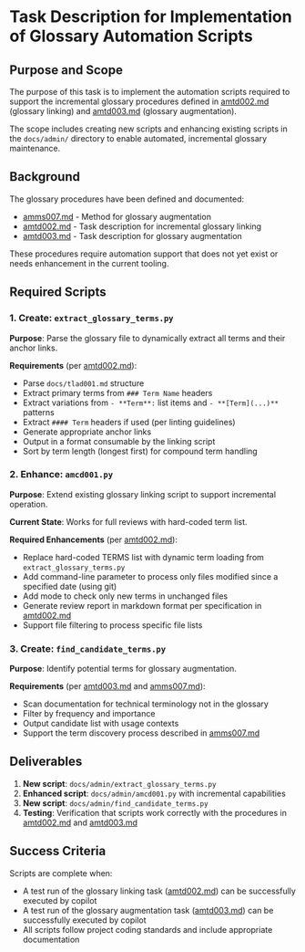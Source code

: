 # Task Description for Implementation of Glossary Automation Scripts

## Purpose and Scope

The purpose of this task is to implement the automation scripts required to support the incremental glossary procedures defined in [amtd002.md](amtd002.md) (glossary linking) and [amtd003.md](amtd003.md) (glossary augmentation).

The scope includes creating new scripts and enhancing existing scripts in the `docs/admin/` directory to enable automated, incremental glossary maintenance.

## Background

The glossary procedures have been defined and documented:
- [amms007.md](amms007.md) - Method for glossary augmentation
- [amtd002.md](amtd002.md) - Task description for incremental glossary linking
- [amtd003.md](amtd003.md) - Task description for glossary augmentation

These procedures require automation support that does not yet exist or needs enhancement in the current tooling.

## Required Scripts

### 1. Create: `extract_glossary_terms.py`

**Purpose**: Parse the glossary file to dynamically extract all terms and their anchor links.

**Requirements** (per [amtd002.md](amtd002.md)):
- Parse `docs/tlad001.md` structure
- Extract primary terms from `### Term Name` headers
- Extract variations from `- **Term**:` list items and `- **[Term](...)**` patterns
- Extract `#### Term` headers if used (per linting guidelines)
- Generate appropriate anchor links
- Output in a format consumable by the linking script
- Sort by term length (longest first) for compound term handling

### 2. Enhance: `amcd001.py`

**Purpose**: Extend existing glossary linking script to support incremental operation.

**Current State**: Works for full reviews with hard-coded term list.

**Required Enhancements** (per [amtd002.md](amtd002.md)):
- Replace hard-coded TERMS list with dynamic term loading from `extract_glossary_terms.py`
- Add command-line parameter to process only files modified since a specified date (using git)
- Add mode to check only new terms in unchanged files
- Generate review report in markdown format per specification in [amtd002.md](amtd002.md)
- Support file filtering to process specific file lists

### 3. Create: `find_candidate_terms.py`

**Purpose**: Identify potential terms for glossary augmentation.

**Requirements** (per [amtd003.md](amtd003.md) and [amms007.md](amms007.md)):
- Scan documentation for technical terminology not in the glossary
- Filter by frequency and importance
- Output candidate list with usage contexts
- Support the term discovery process described in [amms007.md](amms007.md)

## Deliverables

1. **New script**: `docs/admin/extract_glossary_terms.py`
2. **Enhanced script**: `docs/admin/amcd001.py` with incremental capabilities
3. **New script**: `docs/admin/find_candidate_terms.py`
4. **Testing**: Verification that scripts work correctly with the procedures in [amtd002.md](amtd002.md) and [amtd003.md](amtd003.md)

## Success Criteria

Scripts are complete when:
- A test run of the glossary linking task ([amtd002.md](amtd002.md)) can be successfully executed by copilot
- A test run of the glossary augmentation task ([amtd003.md](amtd003.md)) can be successfully executed by copilot
- All scripts follow project coding standards and include appropriate documentation

